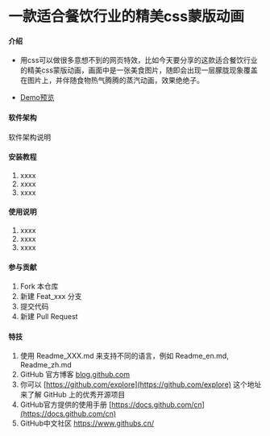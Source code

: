 # 一款适合餐饮行业的精美css蒙版动画

#### 介绍

- 用css可以做很多意想不到的网页特效，比如今天要分享的这款适合餐饮行业的精美css蒙版动画，画面中是一张美食图片，随即会出现一层朦胧现象覆盖在图片上，并伴随食物热气腾腾的蒸汽动画，效果绝绝子。

- [Demo预览](https://sunyctf.github.io/front-end-demos/css-effects适合餐饮行业的精美css蒙版动画/index.html)

#### 软件架构

软件架构说明


#### 安装教程

1.  xxxx
2.  xxxx
3.  xxxx

#### 使用说明

1.  xxxx
2.  xxxx
3.  xxxx

#### 参与贡献

1.  Fork 本仓库
2.  新建 Feat_xxx 分支
3.  提交代码
4.  新建 Pull Request


#### 特技

1.  使用 Readme\_XXX.md 来支持不同的语言，例如 Readme\_en.md, Readme\_zh.md
2.  GitHub 官方博客 [blog.github.com](https://github.blog)
3.  你可以 [https://github.com/explore](https://github.com/explore) 这个地址来了解 GitHub 上的优秀开源项目
4.  GitHub官方提供的使用手册 [https://docs.github.com/cn](https://docs.github.com/cn)
5.  GitHub中文社区 https://www.githubs.cn/